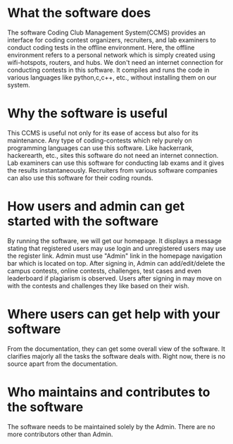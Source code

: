 # What the software does

The software Coding Club Management System(CCMS) provides an interface for coding contest organizers, recruiters, and lab examiners
to conduct coding tests in the offline environment.
Here, the offline environment refers to a personal network which is simply created using wifi-hotspots, routers, and hubs.
We don't need an internet connection for conducting contests in this software.
It compiles and runs the code in various languages like python,c,c++, etc., without installing them on our system.

# Why the software is useful
This CCMS is useful not only for its ease of access but also for its maintenance.
Any type of coding-contests which rely purely on programming languages can use this software.
Like hackerrank, hackerearth, etc., sites this software do not need an internet connection.
Lab examiners can use this software for conducting lab exams and it gives the results instantaneously.
Recruiters from various software companies can also use this software for their coding rounds.

# How users and admin can get started with the software
By running the software, we will get our homepage.
It displays a message stating that registered users may use login and unregistered users may use the register link.
Admin must use "Admin" link in the homepage navigation bar which is located on top.
After signing in, Admin can add/edit/delete the campus contests, online contests, challenges, test cases and even leaderboard if
plagiarism is observed.
Users after signing in may move on with the contests and challenges they like based on their wish.

# Where users can get help with your software
From the documentation, they can get some overall view of the software.
It clarifies majorly all the tasks the software deals with.
Right now, there is no source apart from the documentation.

# Who maintains and contributes to the software
The software needs to be maintained solely by the Admin.
There are no more contributors other than Admin.
